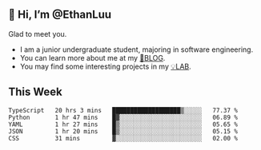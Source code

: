 ## 👋 Hi, I’m @EthanLuu

Glad to meet you.

- I am a junior undergraduate student, majoring in software engineering.
- You can learn more about me at my [📝BLOG](https://blog.ethanloo.top).
- You may find some interesting projects in my [💡LAB](https://lab.ethanloo.top).

## This Week
<!--START_SECTION:waka-->
```text
TypeScript   20 hrs 3 mins   ███████████████████▒░░░░░   77.37 % 
Python       1 hr 47 mins    █▓░░░░░░░░░░░░░░░░░░░░░░░   06.89 % 
YAML         1 hr 27 mins    █▒░░░░░░░░░░░░░░░░░░░░░░░   05.65 % 
JSON         1 hr 20 mins    █▒░░░░░░░░░░░░░░░░░░░░░░░   05.15 % 
CSS          31 mins         ▓░░░░░░░░░░░░░░░░░░░░░░░░   02.00 % 
```
<!--END_SECTION:waka-->
